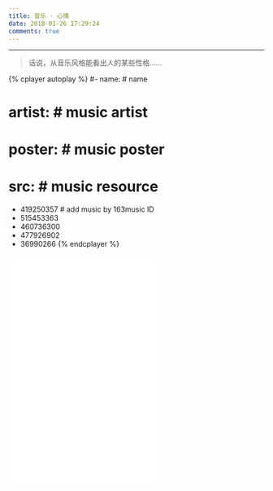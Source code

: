 ```yaml
---
title: 音乐 · 心情
date: 2018-01-26 17:29:24
comments: true
---
```


----------------------------------

> 话说，从音乐风格能看出人的某些性格......




{% cplayer autoplay %}
  #- name:        # name
  #  artist:      # music artist
  #  poster:      # music poster
  #  src:         # music resource
- 419250357     # add music by 163music ID 
- 515453363
- 460736300
- 477926902
- 36990266
{% endcplayer %}

<!-- <iframe frameborder="no" border="0" marginwidth="0" marginheight="0" minwidth=330 height=450 src="//music.163.com/outchain/player?type=0&id=2026957271&auto=1&height=430"></iframe> -->

<iframe frameborder="no" border="0" marginwidth="0" marginheight="0" minwidth=330 height=450 src="//music.163.com/outchain/player?type=0&id=2031425504&auto=0&height=430"></iframe>

